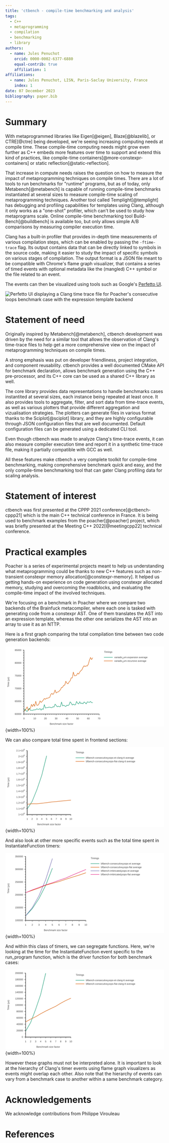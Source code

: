 ```yaml
---
title: 'ctbench - compile-time benchmarking and analysis'
tags:
  - C++
  - metaprogramming
  - compilation
  - benchmarking
  - library
authors:
  - name: Jules Penuchot
    orcid: 0000-0002-6377-6880
    equal-contrib: true
    affiliation: 1
affiliations:
  - name: Jules Penuchot, LISN, Paris-Saclay University, France
    index: 1
date: 07 December 2023
bibliography: paper.bib
---
```


# Summary

With metaprogrammed libraries like Eigen[@eigen], Blaze[@blazelib], or
CTRE[@ctre] being developed, we're seeing increasing computing needs at compile
time. These compile-time computing needs might grow even further as C++ embeds
more features over time to support and extend this kind of practices, like
compile-time containers[@more-constexpr-containers] or static
reflection[@static-reflection].

That increase in compute needs raises the question on how to measure the impact
of metaprogramming techniques on compile times. There are a lot of tools to run
benchmarks for "runtime" programs, but as of today, only Metabench[@metabench]
is capable of running compile-time benchmarks instantiated at several sizes to
measure compile-time scaling of metaprogramming techniques. Another tool called
Templight[@templight] has debugging and profiling capabilities for templates
using Clang, although it only works as a "one-shot" profiler, which can't be
used to study how metaprograms scale. Online compile-time benchmarking tool
Build-Bench[@buildbench] is available too, but only allows simple A/B
comparisons by measuring compiler execution time.

Clang has a built-in profiler that provides in-depth time measurements of
various compilation steps, which can be enabled by passing the `-ftime-trace`
flag. Its output contains data that can be directly linked to symbols in the
source code, making it easier to study the impact of specific symbols on various
stages of compilation. The output format is a JSON file meant to be compatible
with Chrome's flame graph visualizer, that contains a series of timed events
with optional metadata like the (mangled) C++ symbol or the file related to an
event.

The events can then be visualized using tools such as Google's
[Perfetto UI](https://ui.perfetto.dev/).

![Perfetto UI displaying a Clang time trace file for Poacher's consecutive loops
benchmark case with the expression template backend](
docs/images/perfetto-ui.png)

# Statement of need

Originally inspired by Metabench[@metabench], ctbench development was
driven by the need for a similar tool that allows the observation of Clang's
time-trace files to help get a more comprehensive view on the impact of
metaprogramming techniques on compile times.

A strong emphasis was put on developer friendliness, project integration, and
component reusability. ctbench provides a well documented CMake API for
benchmark declaration, allows benchmark generation using the C++ pre-processor,
and its C++ core can be used as a shared C++ library as well.

The core library provides data representations to handle benchmarks cases
instantited at several sizes, each instance being repeated at least once. It
also provides tools to aggregate, filter, and sort data from time-trace events,
as well as various plotters that provide different aggregation and vizualisation
strategies. The plotters can generate files in various format thanks to the
Sciplot[@sciplot] library, and they are highly configurable through JSON
configuration files that are well documented. Default configuration files can be
generated using a dedicated CLI tool.

Even though ctbench was made to analyze Clang's time-trace events, it can also
measure compiler execution time and report it in a synthetic time-trace file,
making it partially compatible with GCC as well.

All these features make ctbench a very complete toolkit for compile-time
benchmarking, making comprehensive benchmark quick and easy, and the only
compile-time benchmarking tool that can gater Clang profiling data for scaling
analysis.

# Statement of interest

ctbench was first presented at the CPPP 2021 conference[@ctbench-cppp21] which
is the main C++ technical conference in France. It is being used to benchmark
examples from the poacher[@poacher] project, which was briefly presented at the
Meeting C++ 2022[@meetingcpp22] technical conference.

# Practical examples

Poacher is a series of experimental projects meant to help us understanding what
metaprogramming could be thanks to new C++ features such as non-transient
constexpr memory allocation[@constexpr-memory]. It helped us getting hands-on
experience on code generation using constexpr allocated memory, studying and
overcoming the roadblocks, and evaluating the compile-time impact of the
involved techniques.

We're focusing on a benchmark in Poacher where we compare two backends of the
Brainfuck metacompiler, where each one is tasked with generating code from a
constexpr AST. One of them translates the AST into an expression template,
whereas the other one serializes the AST into an array to use it as an NTTP.

Here is a first graph comparing the total compilation time between two code
generation backends:

![ExecuteCompiler time curve](docs/images/ExecuteCompiler.svg){width=100%}

We can also compare total time spent in frontend sections:

![Total Frontend time curve](docs/images/Total_Frontend.svg){width=100%}

And also look at other more specific events such as the total time spent in
InstantiateFunction timers:

![Total InstantiateFunction time curve](docs/images/Total_InstantiateFunction.svg){width=100%}

And within this class of timers, we can segregate functions. Here, we're looking
at the time for the InstantiateFunction event specific to the run_program
function, which is the driver function for both benchmark cases:

![run_programprogram_string time curve](docs/images/InstantiateFunction/run_programprogram_string.svg){width=100%}

However these graphs must not be interpreted alone. It is important to look at
the hierarchy of Clang's timer events using flame graph visualizers as events
might overlap each other. Also note that the hierarchy of events can vary from a
benchmark case to another within a same benchmark category.

<!--`Gala` is an Astropy-affiliated Python package for galactic dynamics. Python
enables wrapping low-level languages (e.g., C) for speed without losing
flexibility or ease-of-use in the user-interface. The API for `Gala` was
designed to provide a class-based and user-friendly interface to fast (C or
Cython-optimized) implementations of common operations such as gravitational
potential and force evaluation, orbit integration, dynamical transformations,
and chaos indicators for nonlinear dynamics. `Gala` also relies heavily on and
interfaces well with the implementations of physical units and astronomical
coordinate systems in the `Astropy` package [@astropy] (`astropy.units` and
`astropy.coordinates`).-->

<!--`Gala` was designed to be used by both astronomical researchers and by
students in courses on gravitational dynamics or astronomy. It has already been
used in a number of scientific publications [@Pearson:2017] and has also been
used in graduate courses on Galactic dynamics to, e.g., provide interactive
visualizations of textbook material [@Binney:2008]. The combination of speed,
design, and support for Astropy functionality in `Gala` will enable exciting
scientific explorations of forthcoming data releases from the *Gaia* mission
[@gaia] by students and experts alike.-->

<!--
# Reference

## Citations

https://pandoc.org/MANUAL.html#extension-citations

## Figures

Figures can be included like this:
![Caption for example figure.\label{fig:example}](figure.png)
and referenced from text using \autoref{fig:example}.

Figure sizes can be customized by adding an optional second parameter:
![Caption for example figure.](figure.png){ width=20% }
-->

# Acknowledgements

We acknowledge contributions from Philippe Virouleau

# References
